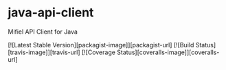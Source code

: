 # java-api-client
Mifiel API Client for Java

[![Latest Stable Version][packagist-image]][packagist-url]
[![Build Status][travis-image]][travis-url]
[![Coverage Status][coveralls-image]][coveralls-url]
